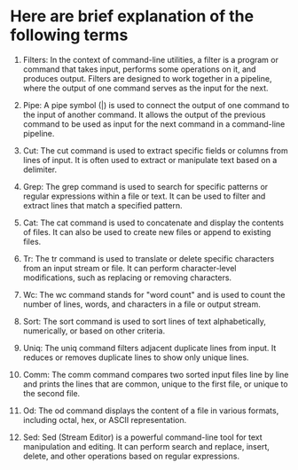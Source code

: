 # Here are brief explanation of the following terms

1. Filters: In the context of command-line utilities, a filter is a program or command that takes input, performs some operations on it, and produces output. Filters are designed to work together in a pipeline, where the output of one command serves as the input for the next.

2. Pipe: A pipe symbol (|) is used to connect the output of one command to the input of another command. It allows the output of the previous command to be used as input for the next command in a command-line pipeline.

3. Cut: The cut command is used to extract specific fields or columns from lines of input. It is often used to extract or manipulate text based on a delimiter.

4. Grep: The grep command is used to search for specific patterns or regular expressions within a file or text. It can be used to filter and extract lines that match a specified pattern.

5. Cat: The cat command is used to concatenate and display the contents of files. It can also be used to create new files or append to existing files.

6. Tr: The tr command is used to translate or delete specific characters from an input stream or file. It can perform character-level modifications, such as replacing or removing characters.

7. Wc: The wc command stands for "word count" and is used to count the number of lines, words, and characters in a file or output stream.

8. Sort: The sort command is used to sort lines of text alphabetically, numerically, or based on other criteria.

9. Uniq: The uniq command filters adjacent duplicate lines from input. It reduces or removes duplicate lines to show only unique lines.

10. Comm: The comm command compares two sorted input files line by line and prints the lines that are common, unique to the first file, or unique to the second file.

11. Od: The od command displays the content of a file in various formats, including octal, hex, or ASCII representation.

12. Sed: Sed (Stream Editor) is a powerful command-line tool for text manipulation and editing. It can perform search and replace, insert, delete, and other operations based on regular expressions.
